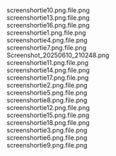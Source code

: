 screenshortie10.png.file.png  
screenshortie13.png.file.png  
screenshortie16.png.file.png  
screenshortie1.png.file.png  
screenshortie4.png.file.png  
screenshortie7.png.file.png  
Screenshot_20250610_210248.png  
screenshortie11.png.file.png  
screenshortie14.png.file.png  
screenshortie17.png.file.png  
screenshortie2.png.file.png  
screenshortie5.png.file.png  
screenshortie8.png.file.png  
screenshortie12.png.file.png  
screenshortie15.png.file.png  
screenshortie18.png.file.png  
screenshortie3.png.file.png  
screenshortie6.png.file.png  
screenshortie9.png.file.png

